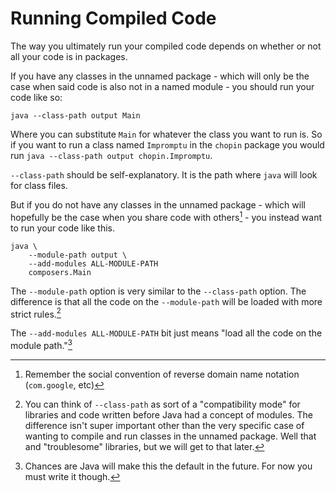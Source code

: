 # Running Compiled Code

The way you ultimately run your compiled code depends on 
whether or not all your code is in packages.

If you have any classes in the unnamed package - which
will only be the case when said code is also not in a named
module - you should run your code like so:

```bash,no_run
java --class-path output Main
```

Where you can substitute `Main` for whatever the class you want to run is.
So if you want to run a class named `Impromptu` in the `chopin` package
you would run `java --class-path output chopin.Impromptu`.

`--class-path` should be self-explanatory. It is the path where `java`
will look for class files.

But if you do not have any classes in the unnamed package - which will hopefully be the case when you share code with others[^conflicts] -
you instead want to run your code like this.

```
java \
    --module-path output \
    --add-modules ALL-MODULE-PATH
    composers.Main
```

The `--module-path` option is very similar to the `--class-path` option. The difference
is that all the code on the `--module-path` will be loaded with more strict rules.[^before]

The `--add-modules ALL-MODULE-PATH` bit just means "load all the code on the module path."[^auth]

[^conflicts]: Remember the social convention of reverse domain name notation (`com.google`, etc)

[^before]: You can think of `--class-path` as sort of a "compatibility mode" for libraries 
and code written before Java had a concept of modules. The difference isn't super important
other than the very specific case of wanting to compile and run classes in the unnamed package.
Well that and "troublesome" libraries, but we will get to that later.

[^auth]: Chances are Java will make this the default in the future. For now you must write it though.